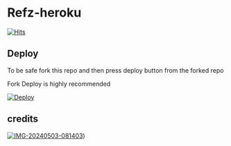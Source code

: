 # Refz-heroku
[![Hits](https://hits.seeyoufarm.com/api/count/incr/badge.svg?url=https%3A%2F%2Fgithub.com%2Ftgcatub%2Fnekopack&count_bg=%2379C83D&title_bg=%23555555&icon=&icon_color=%23E7E7E7&title=hits&edge_flat=false)](httpck)


## Deploy

To be safe fork this repo and then press deploy button from the forked repo 

Fork Deploy is highly recommended

[![Deploy](https://www.herokucdn.com/deploy/button.svg)](https://heroku.com/deploy)

## credits
<a href="https://t.me/def_Zoka"><img src="https://i.ibb.co/7WyvBvM/IMG-20240503-081403.jpg" alt="IMG-20240503-081403" border="0"></a>)

